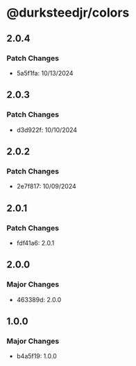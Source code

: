 # @durksteedjr/colors

## 2.0.4

### Patch Changes

- 5a5f1fa: 10/13/2024

## 2.0.3

### Patch Changes

- d3d922f: 10/10/2024

## 2.0.2

### Patch Changes

- 2e7f817: 10/09/2024

## 2.0.1

### Patch Changes

- fdf41a6: 2.0.1

## 2.0.0

### Major Changes

- 463389d: 2.0.0

## 1.0.0

### Major Changes

- b4a5f19: 1.0.0
